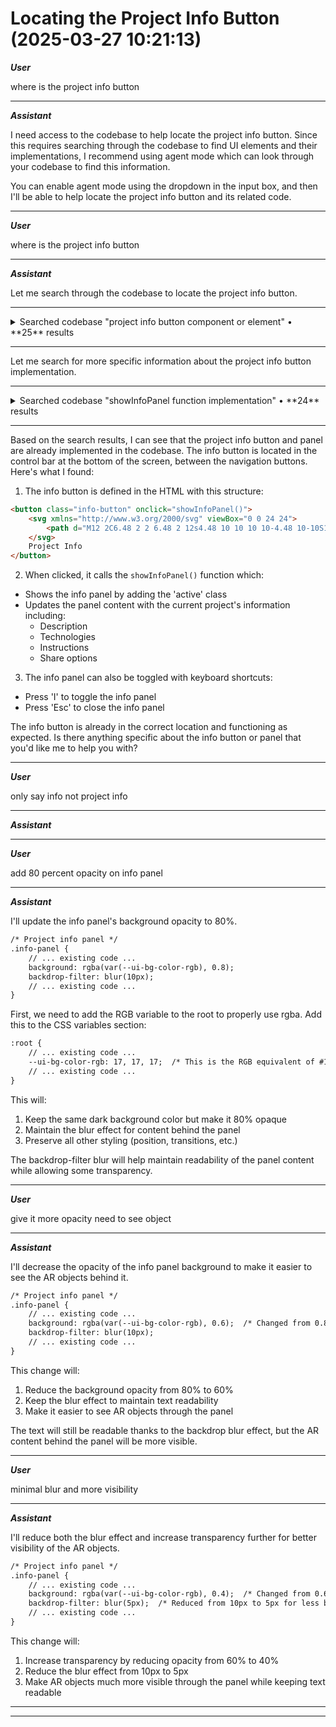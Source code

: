 <!-- Generated by SpecStory -->

# Locating the Project Info Button (2025-03-27 10:21:13)

_**User**_

where is the project info button

---

_**Assistant**_

I need access to the codebase to help locate the project info button. Since this requires searching through the codebase to find UI elements and their implementations, I recommend using agent mode which can look through your codebase to find this information.

You can enable agent mode using the dropdown in the input box, and then I'll be able to help locate the project info button and its related code.

---

_**User**_

where is the project info button

---

_**Assistant**_

Let me search through the codebase to locate the project info button.


---

<details>
            <summary>Searched codebase "project info button component or element" • **25** results</summary>
        
| File | Lines |
|------|-------|
| `index.html` | L87-161 |
| `index.html` | L381-424 |
| `index.html` | L353-381 |
| `.specstory/history/2025-03-09_21-46-ar-js-projects-carousel-interface.md` | L24419-24493 |
| `.specstory/history/2025-03-09_21-46-ar-js-projects-carousel-interface.md` | L22352-22426 |
| `.specstory/history/2025-03-09_21-46-ar-js-projects-carousel-interface.md` | L24713-24756 |
| `.specstory/history/2025-03-09_21-46-ar-js-projects-carousel-interface.md` | L22646-22689 |
| `index.html` | L470-497 |
| `.specstory/history/2025-03-09_21-46-ar-js-projects-carousel-interface.md` | L24685-24713 |
| `.specstory/history/2025-03-09_21-46-ar-js-projects-carousel-interface.md` | L22618-22646 |
| `.specstory/history/2025-03-09_21-46-ar-js-projects-carousel-interface.md` | L6841-6890 |
| `.specstory/history/2025-03-09_21-46-ar-js-projects-carousel-interface.md` | L6890-6916 |
| `.specstory/history/2025-03-09_21-46-ar-js-projects-carousel-interface.md` | L6916-6961 |
| `.specstory/history/2025-03-13_16-05-enable-ar-mode-by-default-in-project.md` | L1555-1593 |
| `index.html` | L601-649 |
| `.specstory/history/2025-03-09_21-46-ar-js-projects-carousel-interface.md` | L6708-6772 |
| `index.html` | L554-601 |
| `.specstory/history/2025-03-13_16-05-enable-ar-mode-by-default-in-project.md` | L1046-1079 |
| `.specstory/history/2025-03-09_21-46-ar-js-projects-carousel-interface.md` | L6772-6841 |
| `.specstory/history/2025-03-09_21-46-ar-js-projects-carousel-interface.md` | L22426-22494 |
| `.specstory/history/2025-03-09_21-46-ar-js-projects-carousel-interface.md` | L24493-24561 |
| `index.html` | L161-229 |
| `.specstory/history/2025-03-13_16-05-enable-ar-mode-by-default-in-project.md` | L1124-1207 |
| `.specstory/history/2025-03-09_21-46-ar-js-projects-carousel-interface.md` | L7625-7703 |
| `index.html` | L295-353 |

</details>

---

Let me search for more specific information about the project info button implementation.


---

<details>
            <summary>Searched codebase "showInfoPanel function implementation" • **24** results</summary>
        
| File | Lines |
|------|-------|
| `index.html` | L601-649 |
| `index.html` | L87-161 |
| `index.html` | L353-381 |
| `carousel-enhancements.js` | L54-78 |
| `index.html` | L497-554 |
| `.specstory/history/2025-03-09_21-46-ar-js-projects-carousel-interface.md` | L6916-6961 |
| `.specstory/history/2025-03-09_21-46-ar-js-projects-carousel-interface.md` | L6708-6772 |
| `.specstory/history/2025-03-13_16-05-enable-ar-mode-by-default-in-project.md` | L1555-1593 |
| `index.html` | L381-424 |
| `.specstory/history/2025-03-09_21-46-ar-js-projects-carousel-interface.md` | L6841-6890 |
| `.specstory/history/2025-03-09_21-46-ar-js-projects-carousel-interface.md` | L6772-6841 |
| `.specstory/history/2025-03-09_21-46-ar-js-projects-carousel-interface.md` | L26907-26930 |
| `.specstory/history/2025-03-09_21-46-ar-js-projects-carousel-interface.md` | L24419-24493 |
| `.specstory/history/2025-03-09_21-46-ar-js-projects-carousel-interface.md` | L22352-22426 |
| `.specstory/history/2025-03-09_21-46-ar-js-projects-carousel-interface.md` | L15324-15364 |
| `.specstory/history/2025-03-09_21-46-ar-js-projects-carousel-interface.md` | L15934-15972 |
| `index.html` | L554-601 |
| `.specstory/history/2025-03-09_21-46-ar-js-projects-carousel-interface.md` | L24713-24756 |
| `.specstory/history/2025-03-09_21-46-ar-js-projects-carousel-interface.md` | L22646-22689 |
| `.specstory/history/2025-03-09_21-46-ar-js-projects-carousel-interface.md` | L24685-24713 |
| `debug/generate-metadata-template.js` | L96-97 |
| `debug/editor/templatestest/gps-ar/index.html` | L97-134 |
| `.specstory/history/2025-03-09_21-46-ar-js-projects-carousel-interface.md` | L24817-24874 |
| `.specstory/history/2025-03-09_21-46-ar-js-projects-carousel-interface.md` | L22750-22807 |

</details>

---

Based on the search results, I can see that the project info button and panel are already implemented in the codebase. The info button is located in the control bar at the bottom of the screen, between the navigation buttons. Here's what I found:

1. The info button is defined in the HTML with this structure:
```html
<button class="info-button" onclick="showInfoPanel()">
    <svg xmlns="http://www.w3.org/2000/svg" viewBox="0 0 24 24">
        <path d="M12 2C6.48 2 2 6.48 2 12s4.48 10 10 10 10-4.48 10-10S17.52 2 12 2zm1 15h-2v-6h2v6zm0-8h-2V7h2v2z"/>
    </svg>
    Project Info
</button>
```

2. When clicked, it calls the `showInfoPanel()` function which:
- Shows the info panel by adding the 'active' class
- Updates the panel content with the current project's information including:
  - Description
  - Technologies
  - Instructions
  - Share options

3. The info panel can also be toggled with keyboard shortcuts:
- Press 'I' to toggle the info panel
- Press 'Esc' to close the info panel

The info button is already in the correct location and functioning as expected. Is there anything specific about the info button or panel that you'd like me to help you with?

---

_**User**_

only say info not project info 

---

_**Assistant**_



---

_**User**_

add 80 percent opacity on info panel 

---

_**Assistant**_

I'll update the info panel's background opacity to 80%.

```css:index.html
/* Project info panel */
.info-panel {
    // ... existing code ...
    background: rgba(var(--ui-bg-color-rgb), 0.8);
    backdrop-filter: blur(10px);
    // ... existing code ...
}
```

First, we need to add the RGB variable to the root to properly use rgba. Add this to the CSS variables section:

```css:index.html
:root {
    // ... existing code ...
    --ui-bg-color-rgb: 17, 17, 17;  /* This is the RGB equivalent of #111111 */
    // ... existing code ...
}
```

This will:
1. Keep the same dark background color but make it 80% opaque
2. Maintain the blur effect for content behind the panel
3. Preserve all other styling (position, transitions, etc.)

The backdrop-filter blur will help maintain readability of the panel content while allowing some transparency.

---

_**User**_

give it more opacity need to see object 

---

_**Assistant**_

I'll decrease the opacity of the info panel background to make it easier to see the AR objects behind it.

```css:index.html
/* Project info panel */
.info-panel {
    // ... existing code ...
    background: rgba(var(--ui-bg-color-rgb), 0.6);  /* Changed from 0.8 to 0.6 for more transparency */
    backdrop-filter: blur(10px);
    // ... existing code ...
}
```

This change will:
1. Reduce the background opacity from 80% to 60%
2. Keep the blur effect to maintain text readability
3. Make it easier to see AR objects through the panel

The text will still be readable thanks to the backdrop blur effect, but the AR content behind the panel will be more visible.

---

_**User**_

minimal blur and more visibility 

---

_**Assistant**_

I'll reduce both the blur effect and increase transparency further for better visibility of the AR objects.

```css:index.html
/* Project info panel */
.info-panel {
    // ... existing code ...
    background: rgba(var(--ui-bg-color-rgb), 0.4);  /* Changed from 0.6 to 0.4 for more transparency */
    backdrop-filter: blur(5px);  /* Reduced from 10px to 5px for less blur */
    // ... existing code ...
}
```

This change will:
1. Increase transparency by reducing opacity from 60% to 40%
2. Reduce the blur effect from 10px to 5px
3. Make AR objects much more visible through the panel while keeping text readable

---



---

